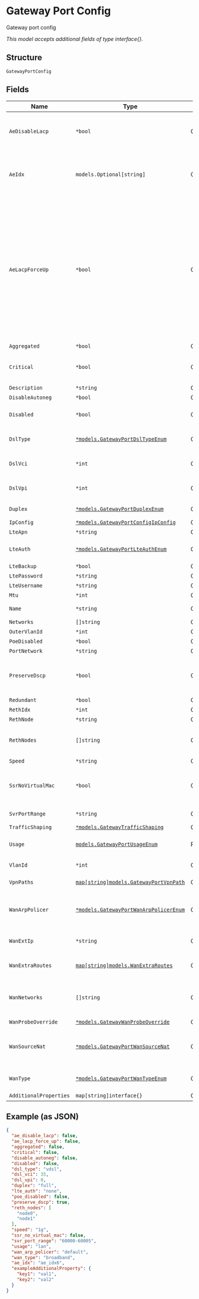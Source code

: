 
# Gateway Port Config

Gateway port config

*This model accepts additional fields of type interface{}.*

## Structure

`GatewayPortConfig`

## Fields

| Name | Type | Tags | Description |
|  --- | --- | --- | --- |
| `AeDisableLacp` | `*bool` | Optional | if `aggregated`==`true`. To disable LCP support for the AE interface<br>**Default**: `false` |
| `AeIdx` | `models.Optional[string]` | Optional | if `aggregated`==`true`. Users could force to use the designated AE name (must be an integer between 0 and 127) |
| `AeLacpForceUp` | `*bool` | Optional | For SRX Only, if `aggregated`==`true`.Sets the state of the interface as UP when the peer has limited LACP capability.\n<br>Use case: When a device connected to this AE port is ZTPing for the first time, it will not have LACP configured on the other end\n<br>Note: Turning this on will enable force-up on one of the interfaces in the bundle only<br>**Default**: `false` |
| `Aggregated` | `*bool` | Optional | **Default**: `false` |
| `Critical` | `*bool` | Optional | if want to generate port up/down alarm, set it to true<br>**Default**: `false` |
| `Description` | `*string` | Optional | - |
| `DisableAutoneg` | `*bool` | Optional | **Default**: `false` |
| `Disabled` | `*bool` | Optional | port admin up (true) / down (false)<br>**Default**: `false` |
| `DslType` | [`*models.GatewayPortDslTypeEnum`](../../doc/models/gateway-port-dsl-type-enum.md) | Optional | if `wan_type`==`dsl`. enum: `adsl`, `vdsl`<br>**Default**: `"vdsl"` |
| `DslVci` | `*int` | Optional | if `wan_type`==`dsl`<br>16 bit int<br>**Default**: `35` |
| `DslVpi` | `*int` | Optional | if `wan_type`==`dsl`<br>8 bit int<br>**Default**: `0` |
| `Duplex` | [`*models.GatewayPortDuplexEnum`](../../doc/models/gateway-port-duplex-enum.md) | Optional | enum: `auto`, `full`, `half`<br>**Default**: `"auto"` |
| `IpConfig` | [`*models.GatewayPortConfigIpConfig`](../../doc/models/gateway-port-config-ip-config.md) | Optional | Junos IP Config |
| `LteApn` | `*string` | Optional | if `wan_type`==`lte` |
| `LteAuth` | [`*models.GatewayPortLteAuthEnum`](../../doc/models/gateway-port-lte-auth-enum.md) | Optional | if `wan_type`==`lte`. enum: `chap`, `none`, `pap`<br>**Default**: `"none"` |
| `LteBackup` | `*bool` | Optional | - |
| `LtePassword` | `*string` | Optional | if `wan_type`==`lte` |
| `LteUsername` | `*string` | Optional | if `wan_type`==`lte` |
| `Mtu` | `*int` | Optional | - |
| `Name` | `*string` | Optional | name that we'll use to derive config |
| `Networks` | `[]string` | Optional | if `usage`==`lan` |
| `OuterVlanId` | `*int` | Optional | for Q-in-Q |
| `PoeDisabled` | `*bool` | Optional | **Default**: `false` |
| `PortNetwork` | `*string` | Optional | if `usage`==`lan` |
| `PreserveDscp` | `*bool` | Optional | whether to preserve dscp when sending traffic over VPN (SSR-only)<br>**Default**: `true` |
| `Redundant` | `*bool` | Optional | if HA mode |
| `RethIdx` | `*int` | Optional | if HA mode |
| `RethNode` | `*string` | Optional | if HA mode |
| `RethNodes` | `[]string` | Optional | SSR only - supporting vlan-based redundancy (matching the size of `networks`) |
| `Speed` | `*string` | Optional | **Default**: `"auto"` |
| `SsrNoVirtualMac` | `*bool` | Optional | when SSR is running as VM, this is required on certain hosting platforms<br>**Default**: `false` |
| `SvrPortRange` | `*string` | Optional | for SSR only<br>**Default**: `"none"` |
| `TrafficShaping` | [`*models.GatewayTrafficShaping`](../../doc/models/gateway-traffic-shaping.md) | Optional | - |
| `Usage` | [`models.GatewayPortUsageEnum`](../../doc/models/gateway-port-usage-enum.md) | Required | port usage name. enum: `ha_control`, `ha_data`, `lan`, `wan` |
| `VlanId` | `*int` | Optional | if WAN interface is on a VLAN |
| `VpnPaths` | [`map[string]models.GatewayPortVpnPath`](../../doc/models/gateway-port-vpn-path.md) | Optional | Property key is the VPN name |
| `WanArpPolicer` | [`*models.GatewayPortWanArpPolicerEnum`](../../doc/models/gateway-port-wan-arp-policer-enum.md) | Optional | when `wan_type`==`broadband`. enum: `default`, `max`, `recommended`<br>**Default**: `"default"` |
| `WanExtIp` | `*string` | Optional | optional, if spoke should reach this port by a different IP |
| `WanExtraRoutes` | [`map[string]models.WanExtraRoutes`](../../doc/models/wan-extra-routes.md) | Optional | Property Key is the destianation CIDR (e.g "100.100.100.0/24") |
| `WanNetworks` | `[]string` | Optional | if some networks are connected to this WAN port, it can be added here so policies can be defined |
| `WanProbeOverride` | [`*models.GatewayWanProbeOverride`](../../doc/models/gateway-wan-probe-override.md) | Optional | if `usage`==`wan` |
| `WanSourceNat` | [`*models.GatewayPortWanSourceNat`](../../doc/models/gateway-port-wan-source-nat.md) | Optional | optional, by default, source-NAT is performed on all WAN Ports using the interface-ip |
| `WanType` | [`*models.GatewayPortWanTypeEnum`](../../doc/models/gateway-port-wan-type-enum.md) | Optional | if `usage`==`wan`. enum: `broadband`, `dsl`, `lte`<br>**Default**: `"broadband"` |
| `AdditionalProperties` | `map[string]interface{}` | Optional | - |

## Example (as JSON)

```json
{
  "ae_disable_lacp": false,
  "ae_lacp_force_up": false,
  "aggregated": false,
  "critical": false,
  "disable_autoneg": false,
  "disabled": false,
  "dsl_type": "vdsl",
  "dsl_vci": 35,
  "dsl_vpi": 0,
  "duplex": "full",
  "lte_auth": "none",
  "poe_disabled": false,
  "preserve_dscp": true,
  "reth_nodes": [
    "node0",
    "node1"
  ],
  "speed": "1g",
  "ssr_no_virtual_mac": false,
  "svr_port_range": "60000-60005",
  "usage": "lan",
  "wan_arp_policer": "default",
  "wan_type": "broadband",
  "ae_idx": "ae_idx6",
  "exampleAdditionalProperty": {
    "key1": "val1",
    "key2": "val2"
  }
}
```

